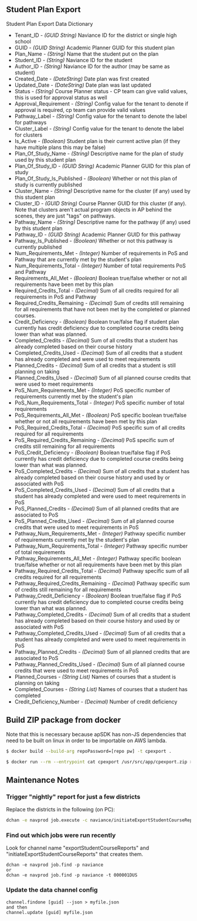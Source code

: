 ## Student Plan Export

Student Plan Export Data Dictionary

* Tenant_ID - *(GUID String)* Naviance ID for the district or single high school
* GUID - *(GUID String)* Academic Planner GUID for this student plan
* Plan_Name - *(String)* Name that the student put on the plan
* Student_ID - *(String)* Naviance ID for the student
* Author_ID - *(String)* Naviance ID for the author (may be same as student)
* Created_Date - *(DateString)* Date plan was first created
* Updated_Date - *(DateString)* Date plan was last updated
* Status - *(String)* Course Planner status - CP team can give valid values, this is used for approval status as well
* Approval_Requirement - *(String)* Config value for the tenant to denote if approval is required, cp team can provide valid values
* Pathway_Label - *(String)* Config value for the tenant to denote the label for pathways
* Cluster_Label - *(String)* Config value for the tenant to denote the label for clusters
* Is_Active - *(Boolean)* Student plan is their current active plan (if they have multiple plans this may be false)
* Plan_Of_Study_Name - *(String)* Descriptive name for the plan of study used by this student plan
* Plan_Of_Study_ID - *(GUID String)* Academic Planner GUID for this plan of study
* Plan_Of_Study_Is_Published - *(Boolean)* Whether or not this plan of study is currently published
* Cluster_Name - *(String)* Descriptive name for the cluster (if any) used by this student plan
* Cluster_ID - *(GUID String)* Course Planner GUID for this cluster (if any).  Note that clusters aren't actual program objects in AP behind the scenes, they are just "tags" on pathways.
* Pathway_Name - *(String)* Descriptive name for the pathway (if any) used by this student plan
* Pathway_ID - *(GUID String)* Academic Planner GUID for this pathway
* Pathway_Is_Published - *(Boolean)* Whether or not this pathway is currently published
* Num_Requirements_Met - *(Integer)* Number of requirements in PoS and Pathway that are currently met by the student's plan
* Num_Requirements_Total - *(Integer)* Number of total requirements PoS and Pathway
* Requirements_All_Met - *(Boolean)* Boolean true/false whether or not all requirements have been met by this plan
* Required_Credits_Total - *(Decimal)* Sum of all credits required for all requirements in PoS and Pathway
* Required_Credits_Remaining - *(Decimal)* Sum of credits still remaining for all requirements that have not been met by the completed or planned courses.
* Credit_Deficiency - *(Boolean)* Boolean true/false flag if student plan currently has credit deficiency due to completed course credits being lower than what was planned.
* Completed_Credits - *(Decimal)* Sum of all credits that a student has already completed based on their course history
* Completed_Credits_Used - *(Decimal)* Sum of all credits that a student has already completed and were used to meet requirements
* Planned_Credits - *(Decimal)* Sum of all credits that a student is still planning on taking
* Planned_Credits_Used - *(Decimal)* Sum of all planned course credits that were used to meet requirements
* PoS_Num_Requirements_Met - *(Integer)* PoS specific number of requirements currently met by the student's plan
* PoS_Num_Requirements_Total - *(Integer)* PoS specific number of total requirements
* PoS_Requirements_All_Met - *(Boolean)* PoS specific boolean true/false whether or not all requirements have been met by this plan
* PoS_Required_Credits_Total - *(Decimal)* PoS specific sum of all credits required for all requirements
* PoS_Required_Credits_Remaining - *(Decimal)* PoS specific sum of credits still remaining for all requirements
* PoS_Credit_Deficiency - *(Boolean)* Boolean true/false flag if PoS currently has credit deficiency due to completed course credits being lower than what was planned.
* PoS_Completed_Credits - *(Decimal)* Sum of all credits that a student has already completed based on their course history and used by or associated with PoS
* PoS_Completed_Credits_Used - *(Decimal)* Sum of all credits that a student has already completed and were used to meet requirements in PoS
* PoS_Planned_Credits - *(Decimal)* Sum of all planned credits that are associated to PoS
* PoS_Planned_Credits_Used - *(Decimal)* Sum of all planned course credits that were used to meet requirements in PoS
* Pathway_Num_Requirements_Met - *(Integer)* Pathway specific number of requirements currently met by the student's plan
* Pathway_Num_Requirements_Total - *(Integer)* Pathway specific number of total requirements
* Pathway_Requirements_All_Met - *(Integer)* Pathway specific boolean true/false whether or not all requirements have been met by this plan
* Pathway_Required_Credits_Total - *(Decimal)* Pathway specific sum of all credits required for all requirements
* Pathway_Required_Credits_Remaining - *(Decimal)* Pathway specific sum of credits still remaining for all requirements
* Pathway_Credit_Deficiency - *(Boolean)* Boolean true/false flag if PoS currently has credit deficiency due to completed course credits being lower than what was planned.
* Pathway_Completed_Credits - *(Decimal)* Sum of all credits that a student has already completed based on their course history and used by or associated with PoS
* Pathway_Completed_Credits_Used - *(Decimal)* Sum of all credits that a student has already completed and were used to meet requirements in PoS
* Pathway_Planned_Credits - *(Decimal)* Sum of all planned credits that are associated to PoS
* Pathway_Planned_Credits_Used - *(Decimal)* Sum of all planned course credits that were used to meet requirements in PoS
* Planned_Courses - *(String List)* Names of courses that a student is planning on taking
* Completed_Courses - *(String List)* Names of courses that a student has completed
* Credit_Deficiency_Number - *(Decimal)* Number of credit deficiency


## Build ZIP package from docker

Note that this is necessary because apSDK has non-JS dependencies that need to be built on linux in order to be importable on AWS lambda.

```bash
$ docker build --build-arg repoPassword=[repo pw] -t cpexport .

$ docker run --rm --entrypoint cat cpexport /usr/src/app/cpexport.zip > cpexport.zip

```
## Maintenance Notes

### Trigger "nightly" report for just a few districts
Replace the districts in the following (on PC):
```bash
dchan -e navprod job.execute -c naviance/initiateExportStudentCourseReports --parameters "{\"steps\": {\"initiateExports\":{\"tenants\":[\"4823910DUS\"]}}}"
```

### Find out which jobs were run recently
Look for channel name "exportStudentCourseReports" and "initiateExportStudentCourseReports" that creates them.
```angular2html
dchan -e navprod job.find -p naviance
or 
dchan -e navprod job.find -p naviance -t 000001DUS
```

### Update the data channel config
```angular2html
channel.findone [guid] --json > myfile.json
and then
channel.update [guid] myfile.json
```
